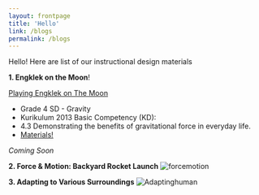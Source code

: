 ```yaml
---
layout: frontpage
title: 'Hello'
link: /blogs
permalink: /blogs
---
```


Hello! Here are list of our instructional design materials

**1. Engklek on the Moon**!

[Playing Engklek on The Moon](https://user-images.githubusercontent.com/114873886/193479936-d7db2805-efd6-4645-baa7-9afbc7ec592c.png)
- Grade 4 SD - Gravity
- Kurikulum 2013 Basic Competency (KD): 
- 4.3 Demonstrating the benefits of gravitational force in everyday life.
- [Materials!](https://nasantara.github.io/nasantara/blogs/engklek-on-the-moon)

*Coming Soon*

**2. Force & Motion: Backyard Rocket Launch**
![forcemotion](https://user-images.githubusercontent.com/114873886/193479944-e2e143b4-50bb-4974-b22c-2d74c3a6e016.png)


**3. Adapting to Various Surroundings**
![Adaptinghuman](https://user-images.githubusercontent.com/114873886/193479948-f819fcf1-b2ae-4107-bc5c-86792e3da023.png)
